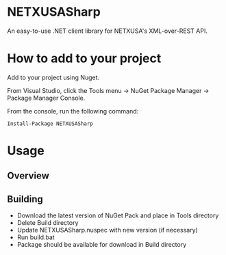 # NETXUSASharp

An easy-to-use .NET client library for NETXUSA's XML-over-REST API.  

# How to add to your project

Add to your project using Nuget.  

From Visual Studio, click the Tools menu -> NuGet Package Manager -> Package Manager Console.

From the console, run the following command:

`Install-Package NETXUSASharp`

# Usage

## Overview

## Building

* Download the latest version of NuGet Pack and place in Tools directory
* Delete Build directory
* Update NETXUSASharp.nuspec with new version (if necessary)
* Run build.bat
* Package should be available for download in Build directory